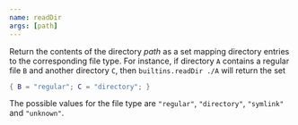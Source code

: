 ```yaml
---
name: readDir
args: [path]
---
```

Return the contents of the directory *path* as a set mapping
directory entries to the corresponding file type. For instance, if
directory `A` contains a regular file `B` and another directory
`C`, then `builtins.readDir ./A` will return the set

```nix
{ B = "regular"; C = "directory"; }
```

The possible values for the file type are `"regular"`,
`"directory"`, `"symlink"` and `"unknown"`.
